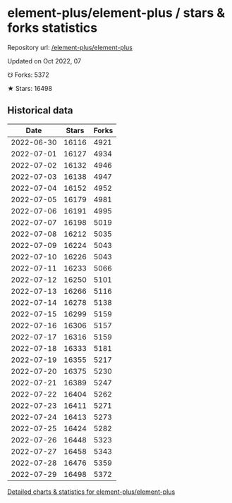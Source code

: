 # element-plus/element-plus / stars & forks statistics

Repository url: [/element-plus/element-plus](https://github.com/element-plus/element-plus)

Updated on Oct 2022, 07

☋ Forks: 5372

★ Stars: 16498

## Historical data
| Date | Stars | Forks |
|------|-------|-------|
| 2022-06-30 | 16116 | 4921 | 
| 2022-07-01 | 16127 | 4934 | 
| 2022-07-02 | 16132 | 4946 | 
| 2022-07-03 | 16138 | 4947 | 
| 2022-07-04 | 16152 | 4952 | 
| 2022-07-05 | 16179 | 4981 | 
| 2022-07-06 | 16191 | 4995 | 
| 2022-07-07 | 16198 | 5019 | 
| 2022-07-08 | 16212 | 5035 | 
| 2022-07-09 | 16224 | 5043 | 
| 2022-07-10 | 16226 | 5043 | 
| 2022-07-11 | 16233 | 5066 | 
| 2022-07-12 | 16250 | 5101 | 
| 2022-07-13 | 16266 | 5116 | 
| 2022-07-14 | 16278 | 5138 | 
| 2022-07-15 | 16299 | 5159 | 
| 2022-07-16 | 16306 | 5157 | 
| 2022-07-17 | 16316 | 5159 | 
| 2022-07-18 | 16333 | 5181 | 
| 2022-07-19 | 16355 | 5217 | 
| 2022-07-20 | 16375 | 5230 | 
| 2022-07-21 | 16389 | 5247 | 
| 2022-07-22 | 16404 | 5262 | 
| 2022-07-23 | 16411 | 5271 | 
| 2022-07-24 | 16413 | 5273 | 
| 2022-07-25 | 16424 | 5282 | 
| 2022-07-26 | 16448 | 5323 | 
| 2022-07-27 | 16458 | 5343 | 
| 2022-07-28 | 16476 | 5359 | 
| 2022-07-29 | 16498 | 5372 | 


[Detailed charts & statistics for element-plus/element-plus](https://reviewgithub.com/rep/element-plus/element-plus)
